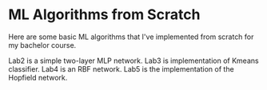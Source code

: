 # ML Algorithms from Scratch

Here are some basic ML algorithms that I've implemented from scratch for my bachelor course. 

Lab2 is a simple two-layer MLP network. 
Lab3 is implementation of Kmeans classifier.
Lab4 is an RBF network.
Lab5 is the implementation of the Hopfield network.
